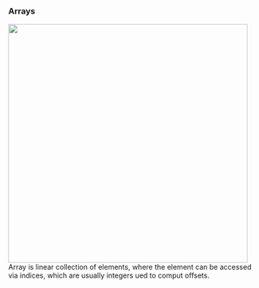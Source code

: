 ### Arrays
<img width=480px src="https://media.geeksforgeeks.org/wp-content/uploads/20220721080308/array.png"> <br>
Array is linear collection of elements, where the element can be accessed via indices, which are usually integers ued to comput offsets.
